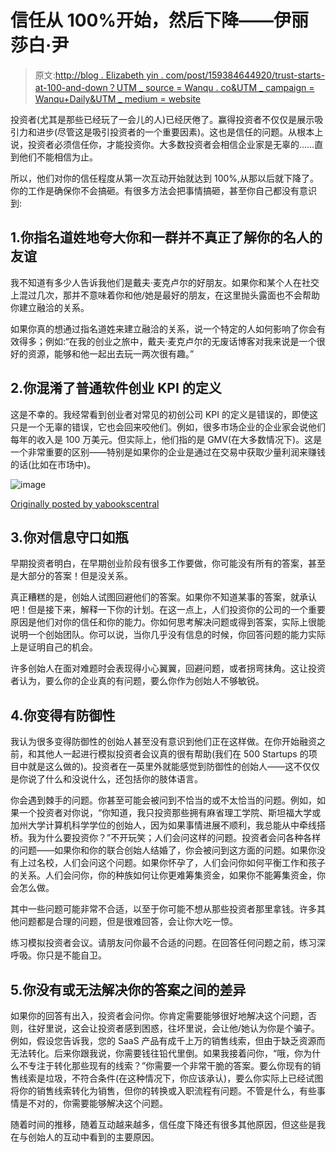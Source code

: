 # 信任从 100%开始，然后下降——伊丽莎白·尹

> 原文:[http://blog . Elizabeth yin . com/post/159384644920/trust-starts-at-100-and-down？UTM _ source = Wanqu . co&UTM _ campaign = Wanqu+Daily&UTM _ medium = website](http://blog.elizabethyin.com/post/159384644920/trust-starts-at-100-and-goes-down?utm_source=wanqu.co&utm_campaign=Wanqu+Daily&utm_medium=website)

投资者(尤其是那些已经玩了一会儿的人)已经厌倦了。赢得投资者不仅仅是展示吸引力和进步(尽管这是吸引投资者的一个重要因素)。这也是信任的问题。从根本上说，投资者必须信任你，才能投资你。大多数投资者会相信企业家是无辜的……直到他们不能相信为止。

所以，他们对你的信任程度从第一次互动开始就达到 100%,从那以后就下降了。你的工作是确保你不会搞砸。有很多方法会把事情搞砸，甚至你自己都没有意识到:

## 1.你指名道姓地夸大你和一群并不真正了解你的名人的友谊

我不知道有多少人告诉我他们是戴夫·麦克卢尔的好朋友。如果你和某个人在社交上混过几次，那并不意味着你和他/她是最好的朋友，在这里抛头露面也不会帮助你建立融洽的关系。

如果你真的想通过指名道姓来建立融洽的关系，说一个特定的人如何影响了你会有效得多；例如:“在我的创业之旅中，戴夫·麦克卢尔的无废话博客对我来说是一个很好的资源，能够和他一起出去玩一两次很有趣。”

## 2.你混淆了普通软件创业 KPI 的定义

这是不幸的。我经常看到创业者对常见的初创公司 KPI 的定义是错误的，即使这只是一个无辜的错误，它也会回来咬他们。例如，很多市场企业的企业家会说他们每年的收入是 100 万美元。但实际上，他们指的是 GMV(在大多数情况下)。这是一个非常重要的区别——特别是如果你的企业是通过在交易中获取少量利润来赚钱的话(比如在市场中)。



![image](../Images/840b7e62bd763bbcb587789710e3b3a4.png)

[Originally posted by yabookscentral](https://tmblr.co/ZKa3Mt1rh6-1v)





## 3.你对信息守口如瓶

早期投资者明白，在早期创业阶段有很多工作要做，你可能没有所有的答案，甚至是大部分的答案！但是没关系。

真正糟糕的是，创始人试图回避他们的答案。如果你不知道某事的答案，就承认吧！但是接下来，解释一下你的计划。在这一点上，人们投资你的公司的一个重要原因是他们对你的信任和你的能力。你如何思考解决问题或得到答案，实际上很能说明一个创始团队。你可以说，当你几乎没有信息的时候，你回答问题的能力实际上是证明自己的机会。

许多创始人在面对难题时会表现得小心翼翼，回避问题，或者拐弯抹角。这让投资者认为，要么你的企业真的有问题，要么你作为创始人不够敏锐。

## 4.你变得有防御性

我认为很多变得防御性的创始人甚至没有意识到他们正在这样做。在你开始融资之前，和其他人一起进行模拟投资者会议真的很有帮助(我们在 500 Startups 的项目中就是这么做的)。投资者在一英里外就能感觉到防御性的创始人——这不仅仅是你说了什么和没说什么，还包括你的肢体语言。

你会遇到棘手的问题。你甚至可能会被问到不恰当的或不太恰当的问题。例如，如果一个投资者对你说，“你知道，我只投资那些拥有麻省理工学院、斯坦福大学或加州大学计算机科学学位的创始人，因为如果事情进展不顺利，我总能从中牵线搭桥。我为什么要投资你？”不开玩笑；人们会问这样的问题。投资者会问各种各样的问题——如果你和你的联合创始人结婚了，你会被问到这方面的问题。如果你没有上过名校，人们会问这个问题。如果你怀孕了，人们会问你如何平衡工作和孩子的关系。人们会问你，你的种族如何让你更难筹集资金，如果你不能筹集资金，你会怎么做。

其中一些问题可能非常不合适，以至于你可能不想从那些投资者那里拿钱。许多其他问题都是合理的问题，但是很难回答，会让你大吃一惊。

练习模拟投资者会议。请朋友问你最不合适的问题。在回答任何问题之前，练习深呼吸。你只是不能自卫。

## 5.你没有或无法解决你的答案之间的差异

如果你的回答有出入，投资者会问你。你肯定需要能够很好地解决这个问题，否则，往好里说，这会让投资者感到困惑，往坏里说，会让他/她认为你是个骗子。例如，假设您告诉我，您的 SaaS 产品有成千上万的销售线索，但由于缺乏资源而无法转化。后来你跟我说，你需要钱往铅代里倒。如果我接着问你，“哦，你为什么不专注于转化那些现有的线索？”你需要一个非常干脆的答案。要么你现有的销售线索是垃圾，不符合条件(在这种情况下，你应该承认)，要么你实际上已经试图将你的销售线索转化为销售，但你的转换或入职流程有问题。不管是什么，有些事情是不对的，你需要能够解决这个问题。

随着时间的推移，随着互动越来越多，信任度下降还有很多其他原因，但这些是我在与创始人的互动中看到的主要原因。